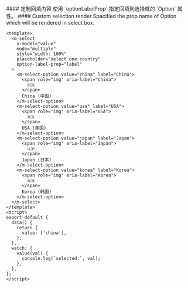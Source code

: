 <cn>
#### 定制回填内容
使用 `optionLabelProp` 指定回填到选择框的 `Option` 属性。
</cn>

<us>
#### Custom selection render
Spacified the prop name of Option which will be rendered in select box.
</us>

```vue
<template>
  <m-select
    v-model="value"
    mode="multiple"
    style="width: 100%"
    placeholder="select one country"
    option-label-prop="label"
  >
    <m-select-option value="china" label="China">
      <span role="img" aria-label="China">
        🇨🇳
      </span>
      China (中国)
    </m-select-option>
    <m-select-option value="usa" label="USA">
      <span role="img" aria-label="USA">
        🇺🇸
      </span>
      USA (美国)
    </m-select-option>
    <m-select-option value="japan" label="Japan">
      <span role="img" aria-label="Japan">
        🇯🇵
      </span>
      Japan (日本)
    </m-select-option>
    <m-select-option value="korea" label="Korea">
      <span role="img" aria-label="Korea">
        🇰🇷
      </span>
      Korea (韩国)
    </m-select-option>
  </m-select>
</template>
<script>
export default {
  data() {
    return {
      value: ['china'],
    };
  },
  watch: {
    value(val) {
      console.log(`selected:`, val);
    },
  },
};
</script>
```
